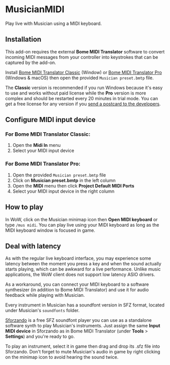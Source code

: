 # MusicianMIDI
Play live with Musician using a MIDI keyboard.

## Installation
This add-on requires the external **Bome MIDI Translator** software to convert incoming MIDI messages from your controller into keystrokes that can be captured by the add-on.

Install [Bome MIDI Translator Classic](https://www.bome.com/products/mtclassic) (Window) or [Bome MIDI Translator Pro](https://www.bome.com/products/miditranslator) (Windows & macOS) then open the provided `Musician preset.bmtp` file.

The __Classic__ version is recommended if you run Windows because it's easy to use and works without paid license while the __Pro__ version is more complex and should be restarted every 20 minutes in trial mode. You can get a free license for any version if you [send a postcard to the developers](https://www.bome.com/postcardware).

## Configure MIDI input device

### For Bome MIDI Translator __Classic__:
1. Open the **Midi In** menu
2. Select your MIDI input device

### For Bome MIDI Translator __Pro__:
1. Open the provided `Musician preset.bmtp` file
2. Click on __Musician preset.bmtp__ in the left column
3. Open the **MIDI** menu then click **Project Default MIDI Ports**
4. Select your MIDI input device in the right column

## How to play
In WoW, click on the Musician minimap icon then **Open MIDI keyboard** or type `/mus midi`. You can play live using your MIDI keyboard as long as the MIDI keyboard window is focused in game.

## Deal with latency
As with the regular live keyboard interface, you may experience some latency between the moment you press a key and when the sound actually starts playing, which can be awkward for a live performance. Unlike music applications, the WoW client does not support low latency ASIO drivers.

As a workaround, you can connect your MIDI keyboard to a software synthesizer (in addition to Bome MIDI Translator) and use it for audio feedback while playing with Musician.

Every instrument in Musician has a soundfont version in SFZ format, located under Musician's `soundfonts` folder.

[Sforzando](https://www.plogue.com/products/sforzando.html) is a free SFZ soundfont player you can use as a standalone software synth to play Musician's instruments. Just assign the same **Input MIDI device** in Sforzando as in Bome MIDI Translator (under **Tools** > **Settings**) and you're ready to go.

To play an instrument, select it in game then drag and drop its .sfz file into Sforzando. Don't forget to mute Musician's audio in game by right clicking on the minimap icon to avoid hearing the sound twice.